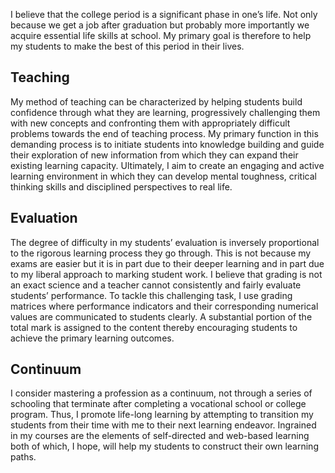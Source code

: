 I believe that the college period is a significant phase in one’s life. Not only because we get a job after graduation but probably more importantly we acquire essential life skills at school. My primary goal is therefore to help my students to make the best of this period in their lives.

## Teaching
My method of teaching can be characterized by helping students build confidence through what they are learning, progressively challenging them with new concepts and confronting them with appropriately difficult problems towards the end of teaching process. My primary function in this demanding process is to initiate students into knowledge building and guide their exploration of new information from which they can expand their existing learning capacity. Ultimately, I aim to create an engaging and active learning environment in which they can develop mental toughness, critical thinking skills and disciplined perspectives to real life.

## Evaluation
The degree of difficulty in my students’ evaluation is inversely proportional to the rigorous learning process they go through. This is not because my exams are easier but it is in part due to their deeper learning and in part due to my liberal approach to marking student work. I believe that grading is not an exact science and a teacher cannot consistently and fairly evaluate students’ performance. To tackle this challenging task, I use grading matrices where performance indicators and their corresponding numerical values are communicated to students clearly. A substantial portion of the total mark is assigned to the content thereby encouraging students to achieve the primary learning outcomes.

## Continuum
I consider mastering a profession as a continuum, not through a series of schooling that terminate after completing a vocational school or college program. Thus, I promote life-long learning by attempting to transition my students from their time with me to their next learning endeavor. Ingrained in my courses are the elements of self-directed and web-based learning both of which, I hope, will help my students to construct their own learning paths. 